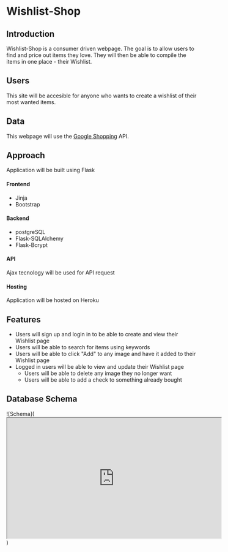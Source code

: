 # Wishlist-Shop

## Introduction

Wishlist-Shop is a consumer driven webpage. The goal is to allow users to find and price out items they love. They will then be able to compile the items in one place - their Wishlist.

## Users

This site will be accesible for anyone who wants to create a wishlist of their most wanted items.

## Data

This webpage will use the [Google Shopping](https://rapidapi.com/ajmorenodelarosa/api/google-shopping/) API.

## Approach

Application will be built using Flask

#### Frontend

- Jinja
- Bootstrap

#### Backend

- postgreSQL
- Flask-SQLAlchemy
- Flask-Bcrypt

#### API

Ajax tecnology will be used for API request

#### Hosting

Application will be hosted on Heroku

## Features

- Users will sign up and login in to be able to create and view their Wishlist page
- Users will be able to search for items using keywords
- Users will be able to click "Add" to any image and have it added to their Wishlist page
- Logged in users will be able to view and update their Wishlist page
  - Users will be able to delete any image they no longer want
  - Users will be able to add a check to something already bought

## Database Schema

![Schema](<iframe width="560" height="315" src='https://dbdiagram.io/embed/61c68b1f3205b45b73cbfdd2'> </iframe>)
